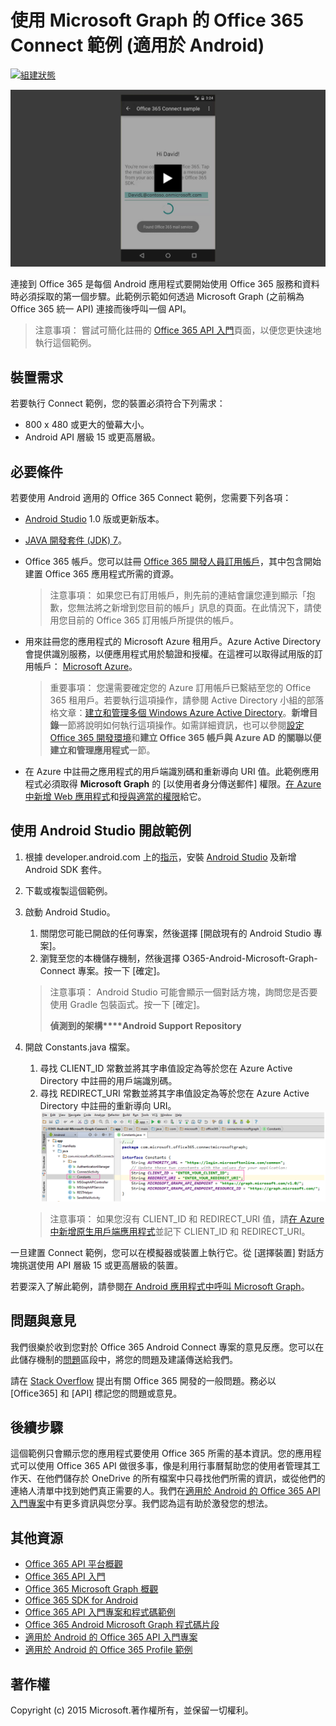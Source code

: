 # 使用 Microsoft Graph 的 Office 365 Connect 範例 (適用於 Android)

[ ![組建狀態](https://travis-ci.org/OfficeDev/O365-Android-Microsoft-Graph-Connect.svg?branch=master)](https://travis-ci.org/OfficeDev/O365-Android-Microsoft-Graph-Connect)

[ ![Office 365 Connect 範例](../readme-images/O365-Android-Connect-video_play_icon.png)](https://www.youtube.com/watch?v=3IQIDFrqhY4 "按一下以查看執行中的範例")

連接到 Office 365 是每個 Android 應用程式要開始使用 Office 365 服務和資料時必須採取的第一個步驟。此範例示範如何透過 Microsoft Graph (之前稱為 Office 365 統一 API) 連接而後呼叫一個 API。
> 注意事項： 嘗試可簡化註冊的 [Office 365 API 入門](http://dev.office.com/getting-started/office365apis?platform=option-android#setup)頁面，以便您更快速地執行這個範例。

## 裝置需求

若要執行 Connect 範例，您的裝置必須符合下列需求：

* 800 x 480 或更大的螢幕大小。
* Android API 層級 15 或更高層級。
 
## 必要條件

若要使用 Android 適用的 Office 365 Connect 範例，您需要下列各項：

* [Android Studio](http://developer.android.com/sdk/index.html) 1.0 版或更新版本。
* [JAVA 開發套件 (JDK) 7](http://www.oracle.com/technetwork/java/javase/downloads/jdk7-downloads-1880260.html)。
* Office 365 帳戶。您可以註冊 [Office 365 開發人員訂用帳戶](https://portal.office.com/Signup/Signup.aspx?OfferId=6881A1CB-F4EB-4db3-9F18-388898DAF510&DL=DEVELOPERPACK&ali=1#0)，其中包含開始建置 Office 365 應用程式所需的資源。

    > 注意事項： 如果您已有訂用帳戶，則先前的連結會讓您連到顯示「抱歉，您無法將之新增到您目前的帳戶」訊息的頁面。在此情況下，請使用您目前的 Office 365 訂用帳戶所提供的帳戶。
* 用來註冊您的應用程式的 Microsoft Azure 租用戶。Azure Active Directory 會提供識別服務，以便應用程式用於驗證和授權。在這裡可以取得試用版的訂用帳戶： [Microsoft Azure](https://account.windowsazure.com/SignUp)。

     > 重要事項： 您還需要確定您的 Azure 訂用帳戶已繫結至您的 Office 365 租用戶。若要執行這項操作，請參閱 Active Directory 小組的部落格文章：[建立和管理多個 Windows Azure Active Directory](http://blogs.technet.com/b/ad/archive/2013/11/08/creating-and-managing-multiple-windows-azure-active-directories.aspx)。**新增目錄**一節將說明如何執行這項操作。如需詳細資訊，也可以參閱[設定 Office 365 開發環境](https://msdn.microsoft.com/office/office365/howto/setup-development-environment#bk_CreateAzureSubscription)和**建立 Office 365 帳戶與 Azure AD 的關聯以便建立和管理應用程式**一節。
      
* 在 Azure 中註冊之應用程式的用戶端識別碼和重新導向 URI 值。此範例應用程式必須取得 **Microsoft Graph** 的 [以使用者身分傳送郵件] 權限。[在 Azure 中新增 Web 應用程式](https://msdn.microsoft.com/office/office365/HowTo/add-common-consent-manually#bk_RegisterNativeApp)和[授與適當的權限](https://github.com/OfficeDev/O365-Android-Microsoft-Graph-Connect/wiki/Grant-permissions-to-the-Connect-application-in-Azure)給它。

## 使用 Android Studio 開啟範例

1. 根據 developer.android.com 上的[指示](http://developer.android.com/sdk/installing/adding-packages.html)，安裝 [Android Studio](http://developer.android.com/sdk/index.html) 及新增 Android SDK 套件。
2. 下載或複製這個範例。
3. 啟動 Android Studio。
	1. 關閉您可能已開啟的任何專案，然後選擇 [開啟現有的 Android Studio 專案]。
	2. 瀏覽至您的本機儲存機制，然後選擇 O365-Android-Microsoft-Graph-Connect 專案。按一下 [確定]。
	
	> 注意事項： Android Studio 可能會顯示一個對話方塊，詢問您是否要使用 Gradle 包裝函式。按一下 [確定]。
	> 
	> **偵測到的架構****Android Support Repository**
4. 開啟 Constants.java 檔案。
	1. 尋找 CLIENT_ID 常數並將其字串值設定為等於您在 Azure Active Directory 中註冊的用戶端識別碼。
	2. 尋找 REDIRECT_URI 常數並將其字串值設定為等於您在 Azure Active Directory 中註冊的重新導向 URI。
	![Office 365 Connect 範例](../readme-images/O365-Android-Connect-Constants.png "Constants 檔案中的用戶端識別碼和重新導向 URI 值")

    > 注意事項： 如果您沒有 CLIENT_ID 和 REDIRECT_URI 值，請[在 Azure 中新增原生用戶端應用程式](https://msdn.microsoft.com/zh-tw/library/azure/dn132599.aspx#BKMK_Adding)並記下 CLIENT_ID 和 REDIRECT_URI。

一旦建置 Connect 範例，您可以在模擬器或裝置上執行它。從 [選擇裝置] 對話方塊挑選使用 API 層級 15 或更高層級的裝置。

若要深入了解此範例，請參閱[在 Android 應用程式中呼叫 Microsoft Graph](https://graph.microsoft.io/zh-tw/docs/platform/android)。

## 問題與意見

我們很樂於收到您對於 Office 365 Android Connect 專案的意見反應。您可以在此儲存機制的[問題](https://github.com/OfficeDev/O365-Android-Microsoft-Graph-Connect/issues)區段中，將您的問題及建議傳送給我們。

請在 [Stack Overflow](http://stackoverflow.com/questions/tagged/Office365+API) 提出有關 Office 365 開發的一般問題。務必以 [Office365] 和 [API] 標記您的問題或意見。

## 後續步驟

這個範例只會顯示您的應用程式要使用 Office 365 所需的基本資訊。您的應用程式可以使用 Office 365 API 做很多事，像是利用行事曆幫助您的使用者管理其工作天、在他們儲存於 OneDrive 的所有檔案中只尋找他們所需的資訊，或從他們的連絡人清單中找到她們真正需要的人。我們在[適用於 Android 的 Office 365 API 入門專案](https://github.com/officedev/O365-Android-Start/)中有更多資訊與您分享。我們認為這有助於激發您的想法。
  
## 其他資源

* [Office 365 API 平台概觀](https://msdn.microsoft.com/office/office365/howto/platform-development-overview)
* [Office 365 API 入門](http://dev.office.com/getting-started/office365apis)
* [Office 365 Microsoft Graph 概觀](http://graph.microsoft.io)
* [Office 365 SDK for Android](https://github.com/OfficeDev/Office-365-SDK-for-Android)
* [Office 365 API 入門專案和程式碼範例](https://msdn.microsoft.com/office/office365/howto/starter-projects-and-code-samples)
* [Office 365 Android Microsoft Graph 程式碼片段](https://github.com/OfficeDev/O365-Android-Microsoft-Graph-Snippets)
* [適用於 Android 的 Office 365 API 入門專案](https://github.com/OfficeDev/O365-Android-Start)
* [適用於 Android 的 Office 365 Profile 範例](https://github.com/OfficeDev/O365-Android-Profile)


## 著作權
Copyright (c) 2015 Microsoft.著作權所有，並保留一切權利。
